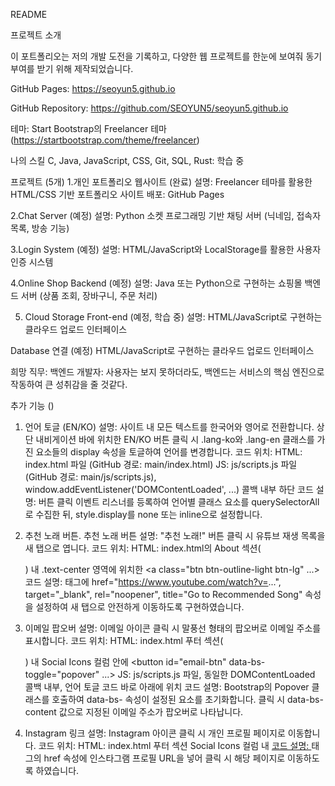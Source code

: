 README

프로젝트 소개

이 포트폴리오는 저의 개발 도전을 기록하고, 다양한 웹 프로젝트를 한눈에 보여줘 동기부여를 받기 위해 제작되었습니다.

GitHub Pages: https://seoyun5.github.io

GitHub Repository: https://github.com/SEOYUN5/seoyun5.github.io

테마: Start Bootstrap의 Freelancer 테마 (https://startbootstrap.com/theme/freelancer)

나의 스킬
C, Java, JavaScript, CSS, Git, SQL, Rust: 학습 중

프로젝트 (5개)
1.개인 포트폴리오 웹사이트 (완료)
설명: Freelancer 테마를 활용한 HTML/CSS 기반 포트폴리오 사이트
배포: GitHub Pages

2.Chat Server (예정)
설명: Python 소켓 프로그래밍 기반 채팅 서버 (닉네임, 접속자 목록, 방송 기능)

3.Login System (예정)
설명: HTML/JavaScript와 LocalStorage를 활용한 사용자 인증 시스템

4.Online Shop Backend (예정)
설명: Java 또는 Python으로 구현하는 쇼핑몰 백엔드 서버 (상품 조회, 장바구니, 주문 처리)

5. Cloud Storage Front-end (예정, 학습 중)
설명: HTML/JavaScript로 구현하는 클라우드 업로드 인터페이스

Database 연결 (예정)
HTML/JavaScript로 구현하는 클라우드 업로드 인터페이스

희망 직무: 
백엔드 개발자: 사용자는 보지 못하더라도, 백엔드는 서비스의 핵심 엔진으로 작동하여 큰 성취감을 줄 것같다.

추가 기능 ()
1. 언어 토글 (EN/KO)
설명: 사이트 내 모든 텍스트를 한국어와 영어로 전환합니다. 상단 내비게이션 바에 위치한 EN/KO 버튼 클릭 시 .lang-ko와 .lang-en 클래스를 가진 요소들의 display 속성을 토글하여 언어를 변경합니다.
코드 위치:
HTML: index.html 파일 (GitHub 경로: main/index.html)
JS: js/scripts.js 파일 (GitHub 경로: main/js/scripts.js), window.addEventListener('DOMContentLoaded', ...) 콜백 내부 하단
코드 설명: 버튼 클릭 이벤트 리스너를 등록하여 언어별 클래스 요소를 querySelectorAll로 수집한 뒤, style.display를 none 또는 inline으로 설정합니다.

2. 추천 노래 버튼. 추천 노래 버튼
설명: "추천 노래!" 버튼 클릭 시 유튜브 재생 목록을 새 탭으로 엽니다.
코드 위치:
HTML: index.html의 About 섹션(<section id="about">) 내 .text-center 영역에 위치한 <a class="btn btn-outline-light btn-lg" ...>
코드 설명: <a> 태그에 href="https://www.youtube.com/watch?v=...", target="_blank", rel="noopener", title="Go to Recommended Song" 속성을 설정하여 새 탭으로 안전하게 이동하도록 구현하였습니다.

3. 이메일 팝오버
설명: 이메일 아이콘 클릭 시 말풍선 형태의 팝오버로 이메일 주소를 표시합니다.
코드 위치:
HTML: index.html 푸터 섹션(<footer class="footer text-center">) 내 Social Icons 컬럼 안에 <button id="email-btn" data-bs-toggle="popover" ...>
JS: js/scripts.js 파일, 동일한 DOMContentLoaded 콜백 내부, 언어 토글 코드 바로 아래에 위치
코드 설명: Bootstrap의 Popover 클래스를 호출하여 data-bs- 속성이 설정된 요소를 초기화합니다. 클릭 시 data-bs-content 값으로 지정된 이메일 주소가 팝오버로 나타납니다.

4. Instagram 링크
설명: Instagram 아이콘 클릭 시 개인 프로필 페이지로 이동합니다.
코드 위치:
HTML: index.html 푸터 섹션 Social Icons 컬럼 내 <a href="https://www.instagram.com/..." class="btn btn-outline-light btn-social">
코드 설명: <a> 태그의 href 속성에 인스타그램 프로필 URL을 넣어 클릭 시 해당 페이지로 이동하도록 하였습니다.
